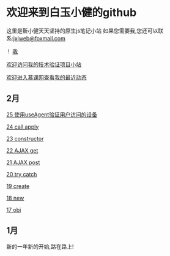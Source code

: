 # 欢迎来到白玉小健的github
这里是靳小健天天坚持的原生js笔记小站
如果您需要我,您还可以联系:jxjweb@foxmail.com

 !  [我](me.jpg)
 
 [欢迎访问我的技术验证项目小站](http://webjxj.sc2yun.com/)
 
 [欢迎进入慕课网查看我的最近动态](http://www.imooc.com/u/2413606)
 
## 2月

 [25 使用useAgent验证用户访问的设备](z0225.md)
 
 [24 call apply](z0224.md)
 
 [23 constructor](z0223.md)
 
 [22 AJAX get](z0222.md)
 
 [21 AJAX post](z0221.md)
 
 [20 try catch](z0220.md)
 
 [19 create](z0219.md)
 
 [18 new](z0218.md)
 
 [17 obj](z0217.md)
 
 
## 1月
 
 新的一年新的开始,路在路上!
